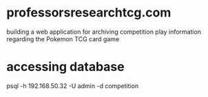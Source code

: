 # professorsresearchtcg.com
building a web application for archiving competition play information regarding the Pokemon TCG card game

# accessing database
psql -h 192.168.50.32 -U admin -d competition
